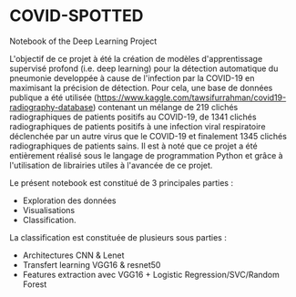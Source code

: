 # COVID-SPOTTED
Notebook of the Deep Learning Project

L'objectif de ce projet à été la création de modèles d'apprentissage supervisé profond (i.e. deep learning) pour la détection automatique du pneumonie developpée à cause de l'infection par la COVID-19 en maximisant la précision de détection. Pour cela, une base de données publique a été utilisée (https://www.kaggle.com/tawsifurrahman/covid19-radiography-database) contenant un mélange de 219 clichés radiographiques de patients positifs au COVID-19, de 1341 clichés radiographiques de patients positifs à une infection viral respiratoire déclenchée par un autre virus que le COVID-19 et finalement 1345 clichés radiographiques de patients sains. Il est à noté que ce projet a été entièrement réalisé sous le langage de programmation Python et grâce à l'utilisation de librairies utiles à l'avancée de ce projet.

Le présent notebook est constitué de 3 principales parties :
- Exploration des données
- Visualisations
- Classification.

La classification est constituée de plusieurs sous parties :
- Architectures CNN & Lenet
- Transfert learning VGG16 & resnet50
- Features extraction avec VGG16 + Logistic Regression/SVC/Random Forest
